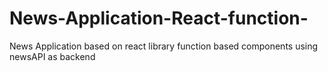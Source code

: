 # News-Application-React-function-
News Application based on react library function based components using newsAPI as backend
